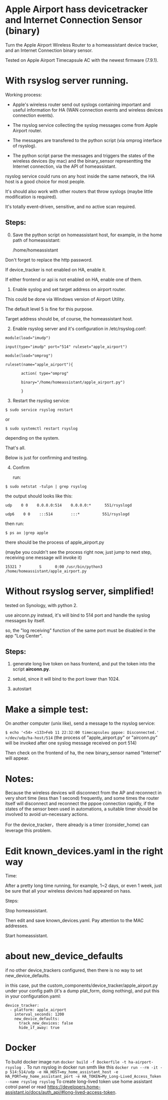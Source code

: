 # Apple Airport hass devicetracker and Internet Connection Sensor (binary)
Turn the Apple Airport Wireless Router to a homeassistant device tracker, and an Internet Connection binary sensor.

Tested on Apple Airport Timecapsule AC with the newest firmware (7.9.1).

# With rsyslog server running.

Working process:

- Apple's wireless router send out syslogs containing important and useful information for HA (WAN connection events and wireless devices connection events).

- The rsyslog service collecting the syslog messages come from Apple Airport router.

- The messages are transfered to the python script (via omprog interface of rsyslog).

- The python script parse the messages and triggers the states of the wireless devices (by mac) and the binary_sensor representting the Internet connection, via the API of homeassistant.

rsyslog service could runs on any host inside the same network, the HA host is a good choice for most people.

It's should also work with other routers that throw syslogs (maybe little modification is required).

It's totally event-driven, sensitive, and no active scan required. 

## Steps:

0. Save the python script on homeassistant host, for example, in the home path of homeassistant:

   /home/homeassistant

Don't forget to replace the http password.

If device_tracker is not enabled on HA, enable it.

If either frontend or api is not enabled on HA, enable one of them.

1. Enable syslog and set target address on airport router.

  This could be done via Windows version of Airport Utility.

  The default level 5 is fine for this purpose.

  Target address should be, of course, the homeassistant host.


2. Enable rsyslog server and it's configuration in /etc/rsyslog.conf:

``` 
module(load="imudp")

input(type="imudp" port="514" ruleset="apple_airport")

module(load="omprog")

ruleset(name="apple_airport"){

       action( type="omprog"

       binary="/home/homeassistant/apple_airport.py")

       } 
```

3. Restart the rsyslog service:

`
$ sudo service rsyslog restart
`

or

`
$ sudo systemctl restart rsyslog
`

depending on the system.

That's all.

Below is just for confirming and testing.

4. Confirm

    run:

`
$ sudo netstat -tulpn | grep rsyslog
`

the output should looks like this:

```
udp    0 0    0.0.0.0:514    0.0.0.0:*      551/rsyslogd 

udp6    0 0    :::514        :::*          551/rsyslogd
```

then run:

`
$ ps ax |grep apple
`

there should be the process of apple_airport.py 

(maybe you couldn't see the process right now, just jump to next step, receiving one message will invoke it)

`
15321 ?        S      0:00 /usr/bin/python3 /home/homeassistant/apple_airport.py
`
# Without rsyslog server, simplified!
tested on Synology, with python 2.

use airconn.py instead, it's will bind to 514 port and handle the syslog messages by itself.

so, the "log receiving" function of the same port must be disabled in the app "Log Center".
## Steps:
1. generate long live token on hass frontend, and put the token into the script __airconn.py__.

2. setuid, since it will bind to the port lower than 1024.

3. autostart

# Make a simple test:

On another computer (unix like), send a message to the rsyslog service:

`
$ echo '<54> <133>Feb 11 22:32:00 timecapsuleu pppoe: Disconnected.' >/dev/udp/ha-host/514
`
(the process of "apple_airport.py" or "airconn.py" will be invoked after one syslog message received on port 514)

Then check on the frontend of ha, the new binary_sensor named "Internet" will appear.

# Notes:
Because the wireless devices will disconnect from the AP and reconnect in very short time (less than 1 second) frequently, and some times the router itself will disconnect and reconnect the pppoe connection rapidly, if the states of the sensor been used in automations, a suitable timer should be involved to avoid un-necessary actions.

For the device_tracker，there already is a timer (consider_home) can leverage this problem. 

# Edit known_devices.yaml in the right way

Time:

After a pretty long time running, for example, 1~2 days, or even 1 week, just be sure that all your wireless devices had appeared on hass.

Steps:

Stop homeassistant.

Then edit and save known_devices.yaml. Pay attention to the MAC addresses.

Start homeassistant.

# about new_device_defaults
if no other device_trackers configured, then there is no way to set new_device_defaults.

in this case, put the custom_components/device_tracker/apple_airport.py under your config path (it's a dump plat_form, doing nothing), and put this in your configuration.yaml:

```
device_tracker:
  - platform: apple_airport
    interval_seconds: 1200
    new_device_defaults:
      track_new_devices: false
      hide_if_away: true
```

# Docker
To build docker image run `docker build -f Dockerfile -t ha-airport-rsyslog .`
To run rsyslog in docker run smth like this `docker run --rm -it -p 514:514/udp -e HA_HOST=my_home_assistant_host -e HA_PORT=my_home_assistant_port -e HA_TOKEN=My_Long-Lived_Access_Token --name rsyslog rsyslog`
To create long-lived token use home assistant cotrol panel or read https://developers.home-assistant.io/docs/auth_api/#long-lived-access-token.